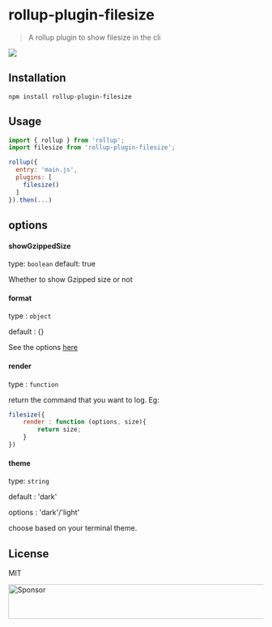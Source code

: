 # rollup-plugin-filesize

> A rollup plugin to show filesize in the cli

![](screen.png)

## Installation

```
npm install rollup-plugin-filesize
```

## Usage

```js
import { rollup } from 'rollup';
import filesize from 'rollup-plugin-filesize';

rollup({
  entry: 'main.js',
  plugins: [
    filesize()
  ]
}).then(...)
```

## options

#### showGzippedSize
type: `boolean`
default: true

Whether to show Gzipped size or not

#### format
type : `object`

default : {}

See the options [here](https://github.com/avoidwork/filesize.js)

#### render
type : `function`

return the command that you want to log. Eg:

```js
filesize({
	render : function (options, size){
		return size;
	}
})
```

#### theme
type: `string`

default : 'dark'

options : 'dark'/'light'

choose based on your terminal theme.



## License
MIT

<a target='_blank' rel='nofollow' href='https://app.codesponsor.io/link/8CBegPnJTnjtddvd2E18Su4F/ritz078/rollup-plugin-filesize'>  <img alt='Sponsor' width='888' height='68' src='https://app.codesponsor.io/embed/8CBegPnJTnjtddvd2E18Su4F/ritz078/rollup-plugin-filesize.svg' /></a>
